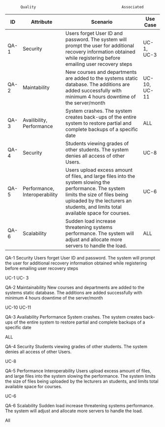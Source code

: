  
           Quality                                       Associated
 | ID | Attribute | Scenario | Use Case |
 |---|---|---|---|
 | QA-1 | Security | Users forget User ID and password. The system will prompt the user for additional recovery information obtained while registering before emailing user recovery steps | UC-1, UC-3 |
 | QA-2 | Maintability | New courses and departments are added to the systems static database. The additions are added successfully with minimum 4 hours downtime of the server/month | UC-10, UC-11 |
 | QA-3 | Availibility, Performance | System crashes. The system creates back-ups of the entire system to restore partial and complete backups of a specific date | ALL |
 | QA-4 | Security | Students viewing grades of other students. The system denies all access of other Users. | UC-8 |
 | QA-5 | Performance, Interoperability | Users upload excess amount of files, and large files into the system slowing the performance. The system limits the size of files being uploaded by the lecturers an students, and limits total available space for courses. | UC-6 |
 | QA-6 | Scalability | Sudden load increase threatening systems performance. The system will adjust and allocate more servers to handle the load. | ALL |

QA-1 Security
Users forget User ID and password. The system will prompt the user for additional recovery information obtained while registering before emailing user recovery steps
 
UC-1
UC- 3

QA-2 Maintainability
New courses and departments are added to the systems static database. The additions are added successfully with minimum 4 hours downtime of the server/month

UC-10
UC-11

QA-3 Availability Performance
System crashes. The system creates back-ups of the entire system to restore partial and complete backups of a specific date

ALL

QA-4 Security
Students viewing grades of other students. The system denies all access of other Users.

UC-8

QA-5  Performance Interoperability
Users upload excess amount of files, and large files into the system slowing the performance. The system limits the size of files being uploaded by the lecturers an students, and limits total available space for courses.

UC-6

QA-6 Scalability
Sudden load increase threatening systems performance. The system will adjust and allocate more servers to handle the load. 

All
